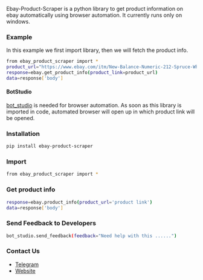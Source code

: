 Ebay-Product-Scraper is a python library to get product information on ebay automatically using browser automation. 
It currently runs only on windows.

### Example
In this example we first import library, then we will fetch the product info.
```sh
from ebay_product_scraper import *
product_url="https://www.ebay.com/itm/New-Balance-Numeric-212-Spruce-White-Mens-Skate-Shoes/303916269877?hash=item46c2d24135:g:TXsAAOSwcSlgScHa"
response=ebay.get_product_info(product_link=product_url)
data=response['body']
```

#### BotStudio
[bot_studio](https://pypi.org/project/bot_studio/) is needed for browser automation. As soon as this library is imported in code, automated browser will open up in which product link will be opened.


### Installation

```sh
pip install ebay-product-scraper
```

### Import
```sh
from ebay_product_scraper import *
```

### Get product info
```sh
response=ebay.product_info(product_url='product link')
data=response['body']
```

### Send Feedback to Developers
```sh
bot_studio.send_feedback(feedback="Need help with this ......")
```

### Contact Us
* [Telegram](https://t.me/datakund)
* [Website](https://datakund.com)

